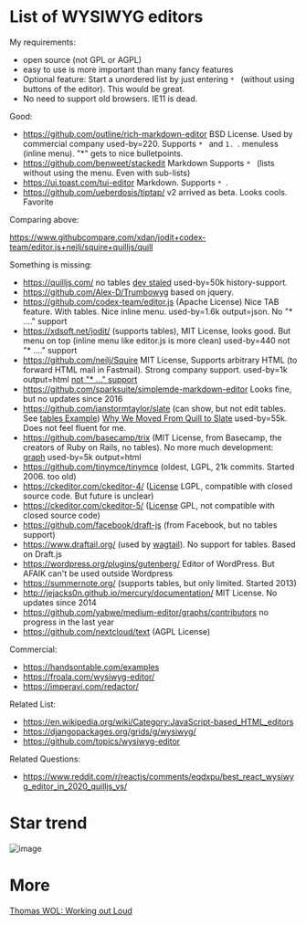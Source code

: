 # List of WYSIWYG editors

My requirements:

* open source (not GPL or AGPL)
* easy to use is more important than many fancy features
* Optional feature: Start a unordered list by just entering `* ` (without using buttons of the editor). This would be great.
* No need to support old browsers. IE11 is dead.


Good:

* https://github.com/outline/rich-markdown-editor BSD License. Used by commercial company used-by=220. Supports `* ` and `1. `. menuless (inline menu). "*" gets to nice bulletpoints. 
* https://github.com/benweet/stackedit Markdown Supports `* ` (lists without using the menu. Even with sub-lists)
* https://ui.toast.com/tui-editor Markdown. Supports `* `.
* https://github.com/ueberdosis/tiptap/ v2 arrived as beta. Looks cools. Favorite

Comparing above:

https://www.githubcompare.com/xdan/jodit+codex-team/editor.js+neilj/squire+quilljs/quill

Something is missing:
* https://quilljs.com/ no tables [dev staled](https://github.com/quilljs/quill/graphs/contributors) used-by=50k history-support.
* https://github.com/Alex-D/Trumbowyg based on jquery.
* https://github.com/codex-team/editor.js (Apache License) Nice TAB feature. With tables. Nice inline menu. used-by=1.6k output=json. No "* ...." support
* https://xdsoft.net/jodit/ (supports tables), MIT License, looks good. But menu on top (inline menu like editor.js is more clean) used-by=440 not "* ...." support
* https://github.com/neilj/Squire MIT License, Supports arbitrary HTML (to forward HTML mail in Fastmail). Strong company support. used-by=1k output=html [not "* ..." support](https://github.com/neilj/Squire/issues/408)
* https://github.com/sparksuite/simplemde-markdown-editor Looks fine, but no updates since 2016
* https://github.com/ianstormtaylor/slate (can show, but not edit tables. See [tables Example](https://www.slatejs.org/examples/tables)) [Why We Moved From Quill to Slate](https://medium.com/the-lead/why-we-moved-from-quill-to-slate-94f42aa54fec) used-by=55k. Does not feel fluent for me.
* https://github.com/basecamp/trix (MIT License, from Basecamp, the creators of Ruby on Rails, no tables). No more much development: [graph](https://github.com/basecamp/trix/graphs/contributors) used-by=5k output=html
* https://github.com/tinymce/tinymce (oldest, LGPL, 21k commits. Started 2006. too old)
* https://ckeditor.com/ckeditor-4/ ([License](https://github.com/ckeditor/ckeditor4/blob/master/LICENSE.md) LGPL, compatible with closed source code. But future is unclear)
* https://ckeditor.com/ckeditor-5/ ([License](https://github.com/ckeditor/ckeditor5/blob/master/LICENSE.md) GPL, not compatible with closed source code)
* https://github.com/facebook/draft-js (from Facebook, but no tables support)
* https://www.draftail.org/ (used by [wagtail](https://wagtail.io/)). No support for tables. Based on Draft.js
* https://wordpress.org/plugins/gutenberg/ Editor of WordPress. But AFAIK can't be used outside Wordpress
* https://summernote.org/ (supports tables, but only limited. Started 2013)
* http://jejacks0n.github.io/mercury/documentation/ MIT License. No updates since 2014
* https://github.com/yabwe/medium-editor/graphs/contributors no progress in the last year
* https://github.com/nextcloud/text (AGPL License)

Commercial:

* https://handsontable.com/examples
* https://froala.com/wysiwyg-editor/
* https://imperavi.com/redactor/

Related List: 

* https://en.wikipedia.org/wiki/Category:JavaScript-based_HTML_editors
* https://djangopackages.org/grids/g/wysiwyg/
* https://github.com/topics/wysiwyg-editor

Related Questions:

* https://www.reddit.com/r/reactjs/comments/eqdxpu/best_react_wysiwyg_editor_in_2020_quilljs_vs/

# Star trend

![image](https://user-images.githubusercontent.com/414336/115287795-f7b19c80-a150-11eb-950f-7589c0413546.png)


# More

[Thomas WOL: Working out Loud](https://github.com/guettli/wol)
